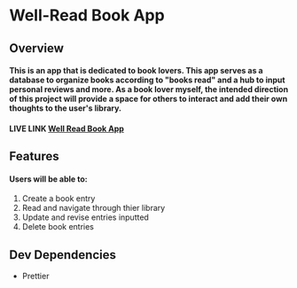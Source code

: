 <h1>Well-Read Book App</h1>
<div>
    <h2>Overview</h2>
    <h4>This is an app that is dedicated to book lovers. This app serves as a database to organize books according to "books read" and a hub to input personal reviews and more. As a book lover myself, the intended direction of this project will provide a space for others to interact and add their own thoughts to the user's library.</h4>
    <h4>LIVE LINK
        <a href="https://express-wellread-app.herokuapp.com/wellread">Well Read Book App</a>
    </h4>
</div>
<div>
    <h2>Features</h2>
    <h4>Users will be able to:</h4>
        <ol>
            <li>Create a book entry</li>
            <li>Read and navigate through thier library</li>
            <li>Update and revise entries inputted</li>
            <li>Delete book entries</li>
        </ol>
</div>
<div>
    <h2>Dev Dependencies</h2>
        <ul>
            <li>Prettier</li>
        </ul>
</div>


